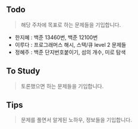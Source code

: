 ## Todo
> 해당 주차에 목표로 하는 문제들을 기입합니다.
- 한지혜 : 백준 13460번, 백준 12100번
- 이루다 : 프로그래머스 해시, 스택/큐 level 2 문제들
- 정혜주 : 백준 단지번호붙이기, 섬의 개수, 미로 탐색

## To Study
> 토론했으면 하는 문제들을 기입합니다.

## Tips
> 문제를 풀면서 알게된 노하우, 정보들을 기입합니다.
